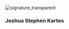 ![signature_transparent](https://github.com/jskartes/jskartes/assets/27040308/75a8e117-9142-4b89-af93-ec46eadcfa30)
### Joshua Stephen Kartes
